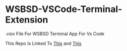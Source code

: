 # WSBSD-VSCode-Terminal-Extension
.vsix File For WSBSD Terminal App For Vs Code

This Repo Is Linked To [This](https://marketplace.visualstudio.com/items?itemName=Coolis1362.wsbsd-terminal) and [This](https://github.com/TTSConsulting/WSBSD)
